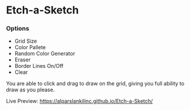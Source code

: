 
# Etch-a-Sketch
### Options
* Grid Size
* Color Pallete
* Random Color Generator 
* Eraser
* Border Lines On/Off
* Clear

You are able to click and drag to draw on the grid, giving you full ability to draw as you please.

Live Preview:  https://alparslankilinc.github.io/Etch-a-Sketch/
